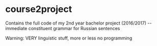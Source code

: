 # course2project
Contains the full code of my 2nd year bachelor project (2016/2017) -- immediate constituent grammar for Russian sentences

Warning: VERY linguistic stuff, more or less no programming

